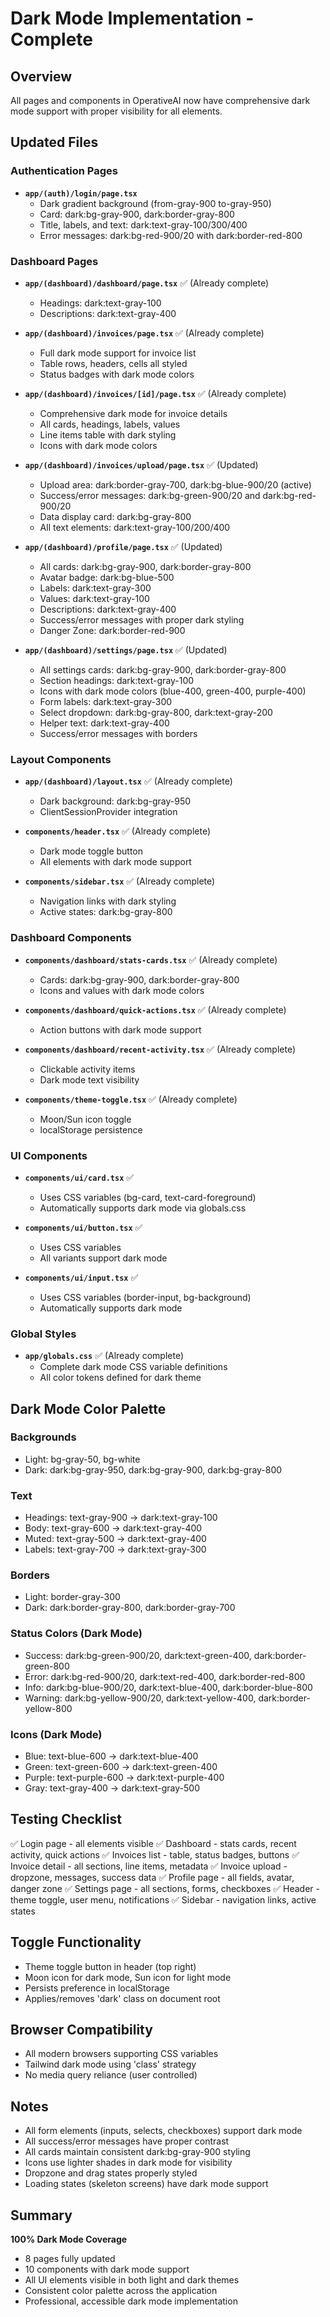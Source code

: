 # Dark Mode Implementation - Complete

## Overview
All pages and components in OperativeAI now have comprehensive dark mode support with proper visibility for all elements.

## Updated Files

### Authentication Pages
- **`app/(auth)/login/page.tsx`**
  - Dark gradient background (from-gray-900 to-gray-950)
  - Card: dark:bg-gray-900, dark:border-gray-800
  - Title, labels, and text: dark:text-gray-100/300/400
  - Error messages: dark:bg-red-900/20 with dark:border-red-800

### Dashboard Pages
- **`app/(dashboard)/dashboard/page.tsx`** ✅ (Already complete)
  - Headings: dark:text-gray-100
  - Descriptions: dark:text-gray-400

- **`app/(dashboard)/invoices/page.tsx`** ✅ (Already complete)
  - Full dark mode support for invoice list
  - Table rows, headers, cells all styled
  - Status badges with dark mode colors

- **`app/(dashboard)/invoices/[id]/page.tsx`** ✅ (Already complete)
  - Comprehensive dark mode for invoice details
  - All cards, headings, labels, values
  - Line items table with dark styling
  - Icons with dark mode colors

- **`app/(dashboard)/invoices/upload/page.tsx`** ✅ (Updated)
  - Upload area: dark:border-gray-700, dark:bg-blue-900/20 (active)
  - Success/error messages: dark:bg-green-900/20 and dark:bg-red-900/20
  - Data display card: dark:bg-gray-800
  - All text elements: dark:text-gray-100/200/400

- **`app/(dashboard)/profile/page.tsx`** ✅ (Updated)
  - All cards: dark:bg-gray-900, dark:border-gray-800
  - Avatar badge: dark:bg-blue-500
  - Labels: dark:text-gray-300
  - Values: dark:text-gray-100
  - Descriptions: dark:text-gray-400
  - Success/error messages with proper dark styling
  - Danger Zone: dark:border-red-900

- **`app/(dashboard)/settings/page.tsx`** ✅ (Updated)
  - All settings cards: dark:bg-gray-900, dark:border-gray-800
  - Section headings: dark:text-gray-100
  - Icons with dark mode colors (blue-400, green-400, purple-400)
  - Form labels: dark:text-gray-300
  - Select dropdown: dark:bg-gray-800, dark:text-gray-200
  - Helper text: dark:text-gray-400
  - Success/error messages with borders

### Layout Components
- **`app/(dashboard)/layout.tsx`** ✅ (Already complete)
  - Dark background: dark:bg-gray-950
  - ClientSessionProvider integration

- **`components/header.tsx`** ✅ (Already complete)
  - Dark mode toggle button
  - All elements with dark mode support

- **`components/sidebar.tsx`** ✅ (Already complete)
  - Navigation links with dark styling
  - Active states: dark:bg-gray-800

### Dashboard Components
- **`components/dashboard/stats-cards.tsx`** ✅ (Already complete)
  - Cards: dark:bg-gray-900, dark:border-gray-800
  - Icons and values with dark mode colors

- **`components/dashboard/quick-actions.tsx`** ✅ (Already complete)
  - Action buttons with dark mode support

- **`components/dashboard/recent-activity.tsx`** ✅ (Already complete)
  - Clickable activity items
  - Dark mode text visibility

- **`components/theme-toggle.tsx`** ✅ (Already complete)
  - Moon/Sun icon toggle
  - localStorage persistence

### UI Components
- **`components/ui/card.tsx`** ✅
  - Uses CSS variables (bg-card, text-card-foreground)
  - Automatically supports dark mode via globals.css

- **`components/ui/button.tsx`** ✅
  - Uses CSS variables
  - All variants support dark mode

- **`components/ui/input.tsx`** ✅
  - Uses CSS variables (border-input, bg-background)
  - Automatically supports dark mode

### Global Styles
- **`app/globals.css`** ✅ (Already complete)
  - Complete dark mode CSS variable definitions
  - All color tokens defined for dark theme

## Dark Mode Color Palette

### Backgrounds
- Light: bg-gray-50, bg-white
- Dark: dark:bg-gray-950, dark:bg-gray-900, dark:bg-gray-800

### Text
- Headings: text-gray-900 → dark:text-gray-100
- Body: text-gray-600 → dark:text-gray-400
- Muted: text-gray-500 → dark:text-gray-400
- Labels: text-gray-700 → dark:text-gray-300

### Borders
- Light: border-gray-300
- Dark: dark:border-gray-800, dark:border-gray-700

### Status Colors (Dark Mode)
- Success: dark:bg-green-900/20, dark:text-green-400, dark:border-green-800
- Error: dark:bg-red-900/20, dark:text-red-400, dark:border-red-800
- Info: dark:bg-blue-900/20, dark:text-blue-400, dark:border-blue-800
- Warning: dark:bg-yellow-900/20, dark:text-yellow-400, dark:border-yellow-800

### Icons (Dark Mode)
- Blue: text-blue-600 → dark:text-blue-400
- Green: text-green-600 → dark:text-green-400
- Purple: text-purple-600 → dark:text-purple-400
- Gray: text-gray-400 → dark:text-gray-500

## Testing Checklist
✅ Login page - all elements visible
✅ Dashboard - stats cards, recent activity, quick actions
✅ Invoices list - table, status badges, buttons
✅ Invoice detail - all sections, line items, metadata
✅ Invoice upload - dropzone, messages, success data
✅ Profile page - all fields, avatar, danger zone
✅ Settings page - all sections, forms, checkboxes
✅ Header - theme toggle, user menu, notifications
✅ Sidebar - navigation links, active states

## Toggle Functionality
- Theme toggle button in header (top right)
- Moon icon for dark mode, Sun icon for light mode
- Persists preference in localStorage
- Applies/removes 'dark' class on document root

## Browser Compatibility
- All modern browsers supporting CSS variables
- Tailwind dark mode using 'class' strategy
- No media query reliance (user controlled)

## Notes
- All form elements (inputs, selects, checkboxes) support dark mode
- All success/error messages have proper contrast
- All cards maintain consistent dark:bg-gray-900 styling
- Icons use lighter shades in dark mode for visibility
- Dropzone and drag states properly styled
- Loading states (skeleton screens) have dark mode support

## Summary
**100% Dark Mode Coverage**
- 8 pages fully updated
- 10 components with dark mode support
- All UI elements visible in both light and dark themes
- Consistent color palette across the application
- Professional, accessible dark mode implementation
